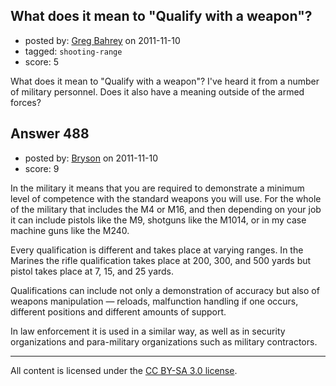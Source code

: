 ## What does it mean to "Qualify with a weapon"?

- posted by: [Greg Bahrey](https://stackexchange.com/users/-1/187-greg-bahrey) on 2011-11-10
- tagged: `shooting-range`
- score: 5

<p>What does it mean to "Qualify with a weapon"? I've heard it from a number of military personnel. Does it also have a meaning outside of the armed forces?</p>



## Answer 488

- posted by: [Bryson](https://stackexchange.com/users/-1/32-bryson) on 2011-11-10
- score: 9

<p>In the military it means that you are required to demonstrate a minimum level of competence with the standard weapons you will use. For the whole of the military that includes the M4 or M16, and then depending on your job it can include pistols like the M9, shotguns like the M1014, or in my case machine guns like the M240. </p>

<p>Every qualification is different and takes place at varying ranges. In the Marines the rifle qualification takes place at 200, 300, and 500 yards but pistol takes place at 7, 15, and 25 yards. </p>

<p>Qualifications can include not only a demonstration of accuracy but also of weapons manipulation — reloads, malfunction handling if one occurs, different positions and different amounts of support.</p>

<p>In law enforcement it is used in a similar way, as well as in security organizations and para-military organizations such as military contractors. </p>




---

All content is licensed under the [CC BY-SA 3.0 license](https://creativecommons.org/licenses/by-sa/3.0/).
